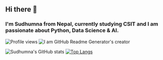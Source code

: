 ## Hi there 👋 
### I'm Sudhumna from Nepal, currently studying CSIT and I am passionate about Python, Data Science & AI.
![Profile views](https://gpvc.arturio.dev/Sudhumna) 
![I am GitHub Readme Generator's creator]()


![Sudhumna's GitHub stats](https://github-readme-stats.vercel.app/api?username=Sudhumna&show_icons=true&theme=radical)
[![Top Langs](https://github-readme-stats.vercel.app/api/top-langs/?username=Sudhumna&layout=compact)](https://github.com/Sudhumna/github-readme-stats)

